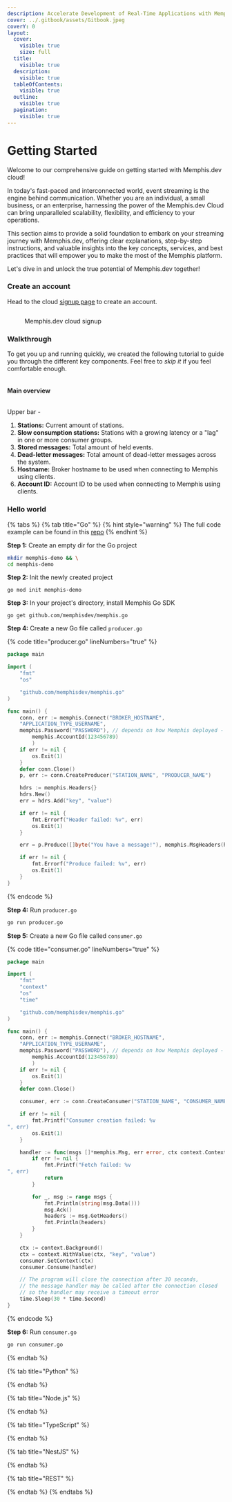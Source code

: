 ```yaml
---
description: Accelerate Development of Real-Time Applications with Memphis.dev Cloud
cover: ../.gitbook/assets/Gitbook.jpeg
coverY: 0
layout:
  cover:
    visible: true
    size: full
  title:
    visible: true
  description:
    visible: true
  tableOfContents:
    visible: true
  outline:
    visible: true
  pagination:
    visible: true
---
```


# Getting Started

Welcome to our comprehensive guide on getting started with Memphis.dev cloud!&#x20;

In today's fast-paced and interconnected world, event streaming is the engine behind communication. Whether you are an individual, a small business, or an enterprise, harnessing the power of the Memphis.dev Cloud can bring unparalleled scalability, flexibility, and efficiency to your operations.&#x20;

This section aims to provide a solid foundation to embark on your streaming journey with Memphis.dev, offering clear explanations, step-by-step instructions, and valuable insights into the key concepts, services, and best practices that will empower you to make the most of the Memphis platform.&#x20;

Let's dive in and unlock the true potential of Memphis.dev together!

### Create an account

Head to the cloud [signup page](https://memphis.dev/cloud) to create an account.

<figure><img src="../.gitbook/assets/Screen Shot 2023-06-28 at 13.03.57.png" alt=""><figcaption><p>Memphis.dev cloud signup</p></figcaption></figure>

### Walkthrough

To get you up and running quickly, we created the following tutorial to guide you through the different key components. Feel free to _skip it_ if you feel comfortable enough.

<figure><img src="../.gitbook/assets/Screen Shot 2023-06-28 at 13.16.24.png" alt=""><figcaption></figcaption></figure>

#### Main overview

<figure><img src="../.gitbook/assets/Screen Shot 2023-06-28 at 13.23.27.png" alt=""><figcaption></figcaption></figure>

Upper bar -

1. **Stations:** Current amount of stations.
2. **Slow consumption stations:** Stations with a growing latency or a "lag" in one or more consumer groups.
3. **Stored messages:** Total amount of held events.
4. **Dead-letter messages:** Total amount of dead-letter messages across the system.
5. **Hostname:** Broker hostname to be used when connecting to Memphis using clients.
6. **Account ID:** Account ID to be used when connecting to Memphis using clients.

### Hello world

{% tabs %}
{% tab title="Go" %}
{% hint style="warning" %}
The full code example can be found in this [repo](https://github.com/memphisdev/memphis.go/tree/master/examples)
{% endhint %}

**Step 1:** Create an empty dir for the Go project

```bash
mkdir memphis-demo && \
cd memphis-demo
```

**Step 2:** Init the newly created project

```
go mod init memphis-demo
```

**Step 3:** In your project's directory, install Memphis Go SDK

```
go get github.com/memphisdev/memphis.go
```

**Step 4:** Create a new Go file called `producer.go`

{% code title="producer.go" lineNumbers="true" %}
```go
package main

import (
    "fmt"
    "os"

    "github.com/memphisdev/memphis.go"
)

func main() {
    conn, err := memphis.Connect("BROKER_HOSTNAME", 
	"APPLICATION_TYPE_USERNAME", 
	memphis.Password("PASSWORD"), // depends on how Memphis deployed - default is connection token-based authentication
        memphis.AccountId(123456789)
        )
    if err != nil {
        os.Exit(1)
    }
    defer conn.Close()
    p, err := conn.CreateProducer("STATION_NAME", "PRODUCER_NAME")

    hdrs := memphis.Headers{}
    hdrs.New()
    err = hdrs.Add("key", "value")

    if err != nil {
        fmt.Errorf("Header failed: %v", err)
        os.Exit(1)
    }

    err = p.Produce([]byte("You have a message!"), memphis.MsgHeaders(hdrs))

    if err != nil {
        fmt.Errorf("Produce failed: %v", err)
        os.Exit(1)
    }
}
```
{% endcode %}

**Step 4:** Run `producer.go`

```bash
go run producer.go
```

**Step 5:** Create a new Go file called `consumer.go`

{% code title="consumer.go" lineNumbers="true" %}
```go
package main

import (
    "fmt"
    "context"
    "os"
    "time"

    "github.com/memphisdev/memphis.go"
)

func main() {
    conn, err := memphis.Connect("BROKER_HOSTNAME", 
	"APPLICATION_TYPE_USERNAME", 
	memphis.Password("PASSWORD"), // depends on how Memphis deployed - default is connection token-based authentication
        memphis.AccountId(123456789)
        )
    if err != nil {
        os.Exit(1)
    }
    defer conn.Close()

    consumer, err := conn.CreateConsumer("STATION_NAME", "CONSUMER_NAME", memphis.PullInterval(15*time.Second))

    if err != nil {
        fmt.Printf("Consumer creation failed: %v
", err)
        os.Exit(1)
    }

    handler := func(msgs []*memphis.Msg, err error, ctx context.Context) {
        if err != nil {
            fmt.Printf("Fetch failed: %v
", err)
            return
        }

        for _, msg := range msgs {
            fmt.Println(string(msg.Data()))
            msg.Ack()
            headers := msg.GetHeaders()
            fmt.Println(headers)
        }
    }

    ctx := context.Background()
    ctx = context.WithValue(ctx, "key", "value")
    consumer.SetContext(ctx)
    consumer.Consume(handler)

    // The program will close the connection after 30 seconds,
    // the message handler may be called after the connection closed
    // so the handler may receive a timeout error
    time.Sleep(30 * time.Second)
}
```
{% endcode %}

**Step 6:** Run `consumer.go`

```bash
go run consumer.go
```
{% endtab %}

{% tab title="Python" %}

{% endtab %}

{% tab title="Node.js" %}

{% endtab %}

{% tab title="TypeScript" %}

{% endtab %}

{% tab title="NestJS" %}

{% endtab %}

{% tab title="REST" %}

{% endtab %}
{% endtabs %}

